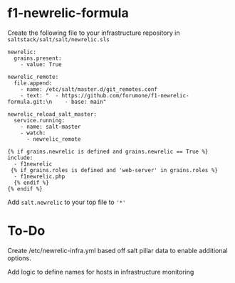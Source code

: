 # f1-newrelic-formula

Create the following file to your infrastructure repository in `saltstack/salt/salt/newrelic.sls`


```
newrelic:
  grains.present:
    - value: True

newrelic_remote:
  file.append:
    - name: /etc/salt/master.d/git_remotes.conf
    - text: "  - https://github.com/forumone/f1-newrelic-formula.git:\n    - base: main"

newrelic_reload_salt_master:
  service.running:
    - name: salt-master
    - watch:
      - newrelic_remote

{% if grains.newrelic is defined and grains.newrelic == True %}
include:
  - f1newrelic
 {% if grains.roles is defined and 'web-server' in grains.roles %}
  - f1newrelic.php
  {% endif %}
{% endif %}
```

Add `salt.newrelic` to your top file to `'*'`

# To-Do
Create /etc/newrelic-infra.yml based off salt pillar data to enable additional options.

Add logic to define names for hosts in infrastructure monitoring


